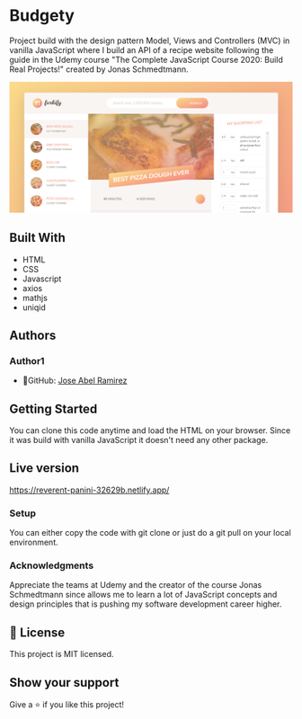# Budgety
Project build with the design pattern Model, Views and Controllers (MVC) in vanilla JavaScript where I build an API of a recipe website following the guide in the Udemy course "The Complete JavaScript Course 2020: Build Real Projects!" created by Jonas Schmedtmann.

![screenshot](./app_screenshot.png)


## Built With
- HTML
- CSS
- Javascript
- axios
- mathjs
- uniqid


## Authors
### Author1
- 👤GitHub: [Jose Abel Ramirez](https://github.com/jose-Abel)

## Getting Started
You can clone this code anytime and load the HTML on your browser. Since it was build with vanilla JavaScript it doesn't need any other package.


## Live version
https://reverent-panini-32629b.netlify.app/


### Setup
You can either copy the code with git clone or just do a git pull on your local environment.


### Acknowledgments
Appreciate the teams at Udemy and the creator of the course Jonas Schmedtmann since allows me to learn a lot of JavaScript concepts and design principles that is pushing my software development career higher.


## 📝 License
This project is MIT licensed.


## Show your support
Give a ⭐️ if you like this project!